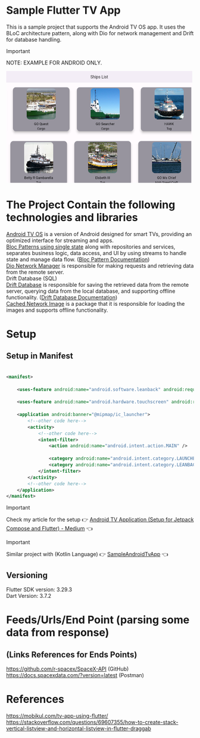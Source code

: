 # Sample Flutter TV App

This is a sample project that supports the Android TV OS app. It uses the BLoC architecture pattern,
along with Dio for network management and Drift for database handling.

> [!IMPORTANT]
> NOTE: EXAMPLE FOR ANDROID ONLY. <br />

<a title="simulator_image"><img src="Screenshot_20231119_183026.png" height="300" width="500"></a>

# The Project Contain the following technologies and libraries

[Android TV OS](https://developer.android.com/tv) is a version of Android designed for smart TVs,
providing an optimized interface for streaming and apps. <br />
[Bloc Patterns using single state](https://pub.dev/packages/flutter_bloc) along with repositories
and services, separates business logic, data access, and UI by using streams to handle state and
manage data flow. ([Bloc Pattern Documentation](https://bloclibrary.dev/getting-started/)) <br />
[Dio Network Manager](https://pub.dev/packages/dio) is responsible for making requests and
retrieving data from the remote server. <br />
Drift Database (SQL) <br />
[Drift Database](https://drift.simonbinder.eu/docs/getting-started/) is responsible for saving the
retrieved data from the remote server, querying data from the local database, and supporting offline
functionality. ([Drift Database Documentation](https://pub.dev/packages/drift)) <br />
[Cached Network Image](https://pub.dev/packages/cached_network_image) is a package that it is
responsible for loading the images and supports offline functionality.  <br />

# Setup

## Setup in Manifest

```xml

<manifest>

    <uses-feature android:name="android.software.leanback" android:required="false" />

    <uses-feature android:name="android.hardware.touchscreen" android:required="false" />

    <application android:banner="@mipmap/ic_launcher">
        <!--other code here-->
        <activity>
            <!--other code here-->
            <intent-filter>
                <action android:name="android.intent.action.MAIN" />

                <category android:name="android.intent.category.LAUNCHER" />
                <category android:name="android.intent.category.LEANBACK_LAUNCHER" />
            </intent-filter>
        </activity>
        <!--other code here-->
    </application>
</manifest>
```

> [!IMPORTANT]  
> Check my article for the setup :point_right: [Android TV Application (Setup for Jetpack Compose and Flutter) - Medium](https://medium.com/@nicosnicolaou/android-tv-application-jetpack-compose-and-flutter-f4decfa765c6) :point_left: <br />

> [!IMPORTANT]
> Similar project with (Kotlin Language) :point_right: [SampleAndroidTvApp](https://github.com/NicosNicolaou16/SampleAndroidTvApp) :point_left: <br />

## Versioning

Flutter SDK version: 3.29.3 <br />
Dart Version: 3.7.2 <br />

# Feeds/Urls/End Point (parsing some data from response)

## (Links References for Ends Points)

https://github.com/r-spacex/SpaceX-API (GitHub) <br />
https://docs.spacexdata.com/?version=latest (Postman) <br />

# References

https://mobikul.com/tv-app-using-flutter/ <br />
https://stackoverflow.com/questions/69607355/how-to-create-stack-vertical-listview-and-horizontal-listview-in-flutter-draggab <br />
